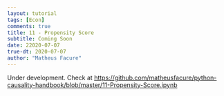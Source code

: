 ```yaml
---
layout: tutorial
tags: [Econ]
comments: true
title: 11 - Propensity Score
subtitle: Coming Soon
date: 22020-07-07
true-dt: 2020-07-07
author: "Matheus Facure"
---
```


Under development. Check at https://github.com/matheusfacure/python-causality-handbook/blob/master/11-Propensity-Score.ipynb